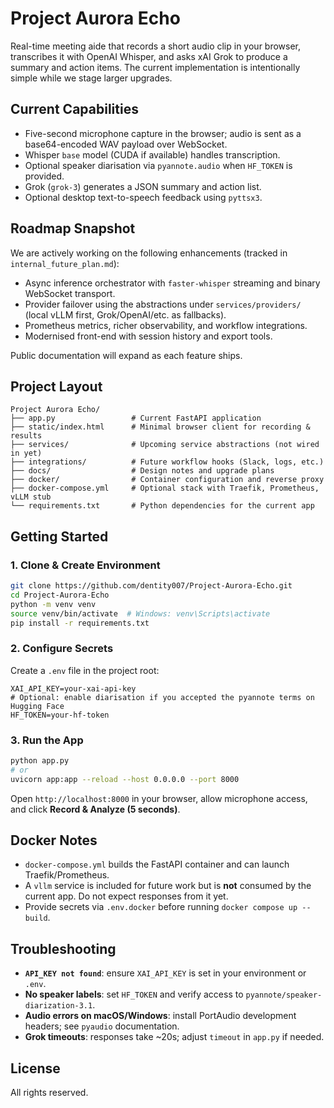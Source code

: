 # Project Aurora Echo

Real-time meeting aide that records a short audio clip in your browser, transcribes it with OpenAI Whisper, and asks xAI Grok to produce a summary and action items. The current implementation is intentionally simple while we stage larger upgrades.

## Current Capabilities
- Five-second microphone capture in the browser; audio is sent as a base64-encoded WAV payload over WebSocket.
- Whisper `base` model (CUDA if available) handles transcription.
- Optional speaker diarisation via `pyannote.audio` when `HF_TOKEN` is provided.
- Grok (`grok-3`) generates a JSON summary and action list.
- Optional desktop text-to-speech feedback using `pyttsx3`.

## Roadmap Snapshot
We are actively working on the following enhancements (tracked in `internal_future_plan.md`):
- Async inference orchestrator with `faster-whisper` streaming and binary WebSocket transport.
- Provider failover using the abstractions under `services/providers/` (local vLLM first, Grok/OpenAI/etc. as fallbacks).
- Prometheus metrics, richer observability, and workflow integrations.
- Modernised front-end with session history and export tools.

Public documentation will expand as each feature ships.

## Project Layout
```
Project Aurora Echo/
├── app.py                 # Current FastAPI application
├── static/index.html      # Minimal browser client for recording & results
├── services/              # Upcoming service abstractions (not wired in yet)
├── integrations/          # Future workflow hooks (Slack, logs, etc.)
├── docs/                  # Design notes and upgrade plans
├── docker/                # Container configuration and reverse proxy
├── docker-compose.yml     # Optional stack with Traefik, Prometheus, vLLM stub
└── requirements.txt       # Python dependencies for the current app
```

## Getting Started

### 1. Clone & Create Environment
```bash
git clone https://github.com/dentity007/Project-Aurora-Echo.git
cd Project-Aurora-Echo
python -m venv venv
source venv/bin/activate  # Windows: venv\Scripts\activate
pip install -r requirements.txt
```

### 2. Configure Secrets
Create a `.env` file in the project root:
```env
XAI_API_KEY=your-xai-api-key
# Optional: enable diarisation if you accepted the pyannote terms on Hugging Face
HF_TOKEN=your-hf-token
```

### 3. Run the App
```bash
python app.py
# or
uvicorn app:app --reload --host 0.0.0.0 --port 8000
```
Open `http://localhost:8000` in your browser, allow microphone access, and click **Record & Analyze (5 seconds)**.

## Docker Notes
- `docker-compose.yml` builds the FastAPI container and can launch Traefik/Prometheus.
- A `vllm` service is included for future work but is **not** consumed by the current app. Do not expect responses from it yet.
- Provide secrets via `.env.docker` before running `docker compose up --build`.

## Troubleshooting
- **`API_KEY not found`**: ensure `XAI_API_KEY` is set in your environment or `.env`.
- **No speaker labels**: set `HF_TOKEN` and verify access to `pyannote/speaker-diarization-3.1`.
- **Audio errors on macOS/Windows**: install PortAudio development headers; see `pyaudio` documentation.
- **Grok timeouts**: responses take ~20s; adjust `timeout` in `app.py` if needed.

## License
All rights reserved.
